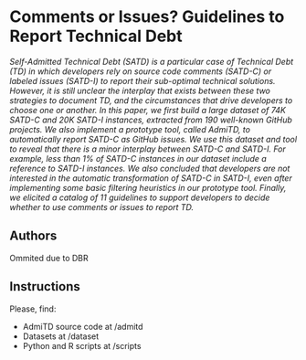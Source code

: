# Comments or Issues? Guidelines to Report Technical Debt

_Self-Admitted Technical Debt (SATD) is a particular case of Technical Debt (TD) in which developers rely on source code comments (SATD-C) or labeled issues (SATD-I) to report their sub-optimal technical solutions. However, it is still unclear the interplay that exists between these two strategies to document TD, and the circumstances that drive developers to choose one or another. In this paper, we first build a large dataset of 74K SATD-C and 20K SATD-I instances, extracted from 190 well-known GitHub projects. We also implement a prototype tool, called AdmiTD, to automatically report SATD-C as GitHub issues. We use this dataset and tool to reveal that there is a minor interplay between SATD-C and SATD-I. For example, less than 1% of SATD-C instances in our dataset include a reference to SATD-I instances. We also concluded that developers are not interested in the automatic transformation of SATD-C in SATD-I, even after implementing some basic filtering heuristics in our prototype tool. Finally, we elicited a catalog of 11 guidelines to support developers to decide whether to use comments or issues to report TD._

## Authors

Ommited due to DBR

## Instructions

Please, find:

* AdmiTD source code at /admitd
* Datasets at /dataset
* Python and R scripts at /scripts 
